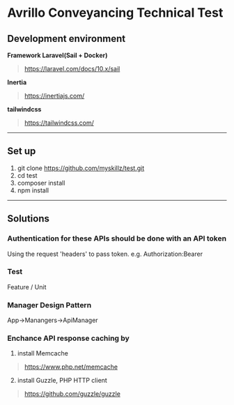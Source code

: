 # Avrillo Conveyancing Technical Test    

## Development environment

**Framework Laravel(Sail + Docker)**
> https://laravel.com/docs/10.x/sail

 **Inertia**
> https://inertiajs.com/

**tailwindcss**
> https://tailwindcss.com/

---

## Set up
1. git clone https://github.com/myskillz/test.git
2. cd test
3. composer install
4. npm install

---

## Solutions
### Authentication for these APIs should be done with an API token
Using the request 'headers' to pass token. e.g. Authorization:Bearer 

### Test
Feature / Unit

### Manager Design Pattern 
App->Manangers->ApiManager

### Enchance API response caching by 
1. install Memcache
> https://www.php.net/memcache

2. install Guzzle, PHP HTTP client
>https://github.com/guzzle/guzzle

